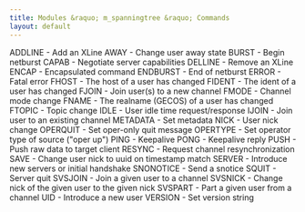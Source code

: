 ```yaml
---
title: Modules &raquo; m_spanningtree &raquo; Commands
layout: default
---
```


ADDLINE - Add an XLine
AWAY - Change user away state
BURST - Begin netburst
CAPAB - Negotiate server capabilities
DELLINE - Remove an XLine
ENCAP - Encapsulated command
ENDBURST - End of netburst
ERROR - Fatal error
FHOST - The host of a user has changed
FIDENT - The ident of a user has changed
FJOIN - Join user(s) to a new channel
FMODE - Channel mode change
FNAME - The realname (GECOS) of a user has changed
FTOPIC - Topic change
IDLE - User idle time request/response
IJOIN - Join user to an existing channel
METADATA - Set metadata
NICK - User nick change
OPERQUIT - Set oper-only quit message
OPERTYPE - Set operator type of source ("oper up")
PING - Keepalive
PONG - Keepalive reply
PUSH - Push raw data to target client
RESYNC - Request channel resynchronization
SAVE - Change user nick to uuid on timestamp match
SERVER - Introduce new servers or initial handshake
SNONOTICE - Send a snotice
SQUIT - Server quit
SVSJOIN - Join a given user to a channel
SVSNICK - Change nick of the given user to the given nick
SVSPART - Part a given user from a channel
UID - Introduce a new user
VERSION - Set version string
